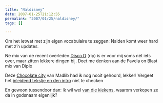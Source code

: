 ```yaml
---
title: "Naldisney"
date: 2007-01-25T21:12:55
permalink: "2007/01/25/naldisney/"
tags: []

---
```

Om het ietwat met zijn eigen vocabulaire te zeggen: Nalden komt weer hard met z’n updates:

Ne mix van de recent overleden [Disco D](http://www.nalden.net/comments.php?id=837_0_1_0_C "http://www.nalden.net/comments.php?id=837_0_1_0_C") (rip) is er voor mij soms nét iets over, maar zitten lekkere dingen bij. Doet me denken aan de Favela on Blast mix van Diplo

Deze [Chocolate city](http://www.nalden.net/comments.php?id=838_0_1_0_C "http://www.nalden.net/comments.php?id=838_0_1_0_C") van Madlib had ik nog nooit gehoord, lekker! Vergeet het [inleidend tekstje en den intro](http://www.stonesthrow.com/news/chocolatecity/index.html "http://www.stonesthrow.com/news/chocolatecity/index.html") niet te checken

En gewoon tussendoor dan: Ik wil wel [van die kiekens](http://www.makezine.com/blog/archive/2007/01/how_to_make_you_15.html?CMP=OTC-0D6B48984890 "http://www.makezine.com/blog/archive/2007/01/how_to_make_you_15.html?CMP=OTC-0D6B48984890"), waarom verkopen ze da in godsnaam eigenlijk?
